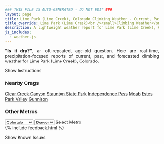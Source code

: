 ```yaml
---
### THIS FILE IS AUTO-GENERATED - DO NOT EDIT ###
layout: page
title: Lime Park (Lime Creek), Colorado Climbing Weather - Current, Past, and Forecasted Report
title_override: Lime Park (Lime Creek)<br /><small>Climbing Weather</small>
description: A lightweight weather report for Lime Park (Lime Creek), Colorado. Optimized for slow internet connections.
js_includes:
  - weather.js
---
```


<section class="measure center lh-copy f5-ns f6 ph2 mv4" style="text-align: justify;">
<strong>"Is it dry?"</strong>, an oft-repeated, age-old question. Here are real-time,
precipitation-focused reports of current, past, and forecasted climbing weather for Lime Park (Lime Creek), Colorado.
</section>

<p id="settings-toggle" class="mw5 b center tc hover-light-red black-70 pointer">Show Instructions</p>
<section id="settings" class="overflow-hidden" style="display:none;">
    <div class="mv2 ph2 center">
        <div class="fn f6 tc pv2">
            <p class="measure lh-copy center"><strong>Show/hide hourly forecasts</strong> by clicking the desired day.</p>
            <hr class="mw5 p0 mv2 o-60 b0 bt b--light-red light-red bg-light-red">
            <p class="measure lh-copy center"><strong>Current and Past conditions</strong> are measured by the nearest weather station. <strong>Forecast conditions</strong> are calculated and polled separately.</p>
            <hr class="mw5 p0 mv2 o-60 b0 bt b--light-red light-red bg-light-red">
            <p class="measure lh-copy center"><strong>Having issues?</strong> Try <a id="clear-cache" class="no-underline relative fancy-link light-red hover-light-red" href="#">clearing the local cache</a>.</p>
            <hr class="mw5 p0 mv2 o-60 b0 bt b--light-red light-red bg-light-red">
            <p class="measure lh-copy center">Weather data sourced from <a class="no-underline fancy-link relative light-red" target="_blank" href="https://www.weather.gov/documentation/services-web-api">weather.gov</a>.</p>
        </div>
    </div>
</section>
<section id="weather" data-crag="lime-park-lime-creek-colorado" class="mv4-ns mv3 ph2 center"></section>
<section id="nearby" class="tc lh-copy">
  <h3>Nearby Crags</h3>
<a class="nowrap no-underline fancy-link relative light-red mh3" href="/crags/clear-creek-canyon-colorado-weather.html">Clear Creek Canyon</a>
<a class="nowrap no-underline fancy-link relative light-red mh3" href="/crags/staunton-state-park-colorado-weather.html">Staunton State Park</a>
<a class="nowrap no-underline fancy-link relative light-red mh3" href="/crags/independence-pass-colorado-weather.html">Independence Pass</a>
<a class="nowrap no-underline fancy-link relative light-red mh3" href="/crags/moab-utah-weather.html">Moab</a>
<a class="nowrap no-underline fancy-link relative light-red mh3" href="/crags/estes-park-valley-colorado-weather.html">Estes Park Valley</a>
<a class="nowrap no-underline fancy-link relative light-red mh3" href="/crags/gunnison-colorado-weather.html">Gunnison</a>
</section>
<section id="nearby" class="tc lh-copy">
  <h3>Other Metros</h3>
  <select class="ma1 bg-near-white pa2" id="stateSel">
    <option value="Texas">Texas</option>
    <option value="Washington">Washington</option>
    <option value="Colorado" selected>Colorado</option>
    <option value="Tennessee">Tennessee</option>
    <option value="Utah">Utah</option>
    <option value="California">California</option>
  </select>
  <select class="ma1 bg-near-white pa2" id="citySel">
    <option value="Denver" selected>Denver</option>
  </select>
  <a id="selectMetro" class="f6 link dim ph3 pv2 ma1 dib white bg-light-red" href="/crags/denver-colorado-weather.html">Select Metro</a>
  <script>
    var states = [];
    states["Texas"] = "Austin"
    states["Washington"] = "Seattle"
    states["Colorado"] = "Denver"
    states["Tennessee"] = "Nashville"
    states["Utah"] = "Salt Lake City"
    states["California"] = "San Francisco|Los Angeles"
  </script>
</section>
{% include feedback.html %}
<p id="issues-toggle" class="mw5 b center tc hover-light-red black-70 pointer">Show Known Issues</p>
<section id="issues" class="overflow-hidden tc f6">
</section>

<script>
  var weekly_GJT_165_110 = {"updated":"2022-01-21T06:07:39+00:00","units":"us","forecastGenerator":"BaselineForecastGenerator","generatedAt":"2022-01-21T08:44:07+00:00","updateTime":"2022-01-21T06:07:39+00:00","validTimes":"2022-01-21T00:00:00+00:00/P7DT1H","elevation":{"unitCode":"wmoUnit:m","value":3485.9976},"periods":[{"number":1,"name":"Overnight","startTime":"2022-01-21T01:00:00-07:00","endTime":"2022-01-21T06:00:00-07:00","isDaytime":false,"temperature":8,"temperatureUnit":"F","temperatureTrend":null,"windSpeed":"5 to 15 mph","windDirection":"W","icon":"https://api.weather.gov/icons/land/night/snow,60?size=medium","shortForecast":"Snow Showers Likely","detailedForecast":"Snow showers likely. Cloudy, with a low around 8. West wind 5 to 15 mph. Chance of precipitation is 60%. New snow accumulation of 1 to 2 inches possible."},{"number":2,"name":"Friday","startTime":"2022-01-21T06:00:00-07:00","endTime":"2022-01-21T18:00:00-07:00","isDaytime":true,"temperature":22,"temperatureUnit":"F","temperatureTrend":null,"windSpeed":"10 to 15 mph","windDirection":"NW","icon":"https://api.weather.gov/icons/land/day/snow,100/snow,90?size=medium","shortForecast":"Snow Showers","detailedForecast":"Snow showers. Cloudy, with a high near 22. Northwest wind 10 to 15 mph, with gusts as high as 25 mph. Chance of precipitation is 100%. New snow accumulation of 2 to 4 inches possible."},{"number":3,"name":"Friday Night","startTime":"2022-01-21T18:00:00-07:00","endTime":"2022-01-22T06:00:00-07:00","isDaytime":false,"temperature":4,"temperatureUnit":"F","temperatureTrend":null,"windSpeed":"5 to 20 mph","windDirection":"ESE","icon":"https://api.weather.gov/icons/land/night/snow,60/cold?size=medium","shortForecast":"Snow Showers Likely then Mostly Cloudy","detailedForecast":"Snow showers likely before 11pm. Mostly cloudy, with a low around 4. Wind chill values as low as -12. East southeast wind 5 to 20 mph. Chance of precipitation is 60%. New snow accumulation of less than one inch possible."},{"number":4,"name":"Saturday","startTime":"2022-01-22T06:00:00-07:00","endTime":"2022-01-22T18:00:00-07:00","isDaytime":true,"temperature":25,"temperatureUnit":"F","temperatureTrend":null,"windSpeed":"5 to 10 mph","windDirection":"SW","icon":"https://api.weather.gov/icons/land/day/few?size=medium","shortForecast":"Sunny","detailedForecast":"Sunny, with a high near 25. Southwest wind 5 to 10 mph."},{"number":5,"name":"Saturday Night","startTime":"2022-01-22T18:00:00-07:00","endTime":"2022-01-23T06:00:00-07:00","isDaytime":false,"temperature":6,"temperatureUnit":"F","temperatureTrend":null,"windSpeed":"5 to 10 mph","windDirection":"SW","icon":"https://api.weather.gov/icons/land/night/cold?size=medium","shortForecast":"Mostly Clear","detailedForecast":"Mostly clear, with a low around 6. Southwest wind 5 to 10 mph."},{"number":6,"name":"Sunday","startTime":"2022-01-23T06:00:00-07:00","endTime":"2022-01-23T18:00:00-07:00","isDaytime":true,"temperature":29,"temperatureUnit":"F","temperatureTrend":null,"windSpeed":"5 to 10 mph","windDirection":"WSW","icon":"https://api.weather.gov/icons/land/day/few?size=medium","shortForecast":"Sunny","detailedForecast":"Sunny, with a high near 29."},{"number":7,"name":"Sunday Night","startTime":"2022-01-23T18:00:00-07:00","endTime":"2022-01-24T06:00:00-07:00","isDaytime":false,"temperature":8,"temperatureUnit":"F","temperatureTrend":null,"windSpeed":"5 to 10 mph","windDirection":"W","icon":"https://api.weather.gov/icons/land/night/cold?size=medium","shortForecast":"Mostly Clear","detailedForecast":"Mostly clear, with a low around 8."},{"number":8,"name":"Monday","startTime":"2022-01-24T06:00:00-07:00","endTime":"2022-01-24T18:00:00-07:00","isDaytime":true,"temperature":24,"temperatureUnit":"F","temperatureTrend":null,"windSpeed":"10 mph","windDirection":"W","icon":"https://api.weather.gov/icons/land/day/snow?size=medium","shortForecast":"Slight Chance Snow Showers","detailedForecast":"A slight chance of snow showers after 11am. Mostly sunny, with a high near 24."},{"number":9,"name":"Monday Night","startTime":"2022-01-24T18:00:00-07:00","endTime":"2022-01-25T06:00:00-07:00","isDaytime":false,"temperature":7,"temperatureUnit":"F","temperatureTrend":null,"windSpeed":"10 mph","windDirection":"WSW","icon":"https://api.weather.gov/icons/land/night/snow?size=medium","shortForecast":"Chance Snow Showers","detailedForecast":"A chance of snow showers. Mostly cloudy, with a low around 7. New snow accumulation of less than one inch possible."},{"number":10,"name":"Tuesday","startTime":"2022-01-25T06:00:00-07:00","endTime":"2022-01-25T18:00:00-07:00","isDaytime":true,"temperature":19,"temperatureUnit":"F","temperatureTrend":null,"windSpeed":"10 to 15 mph","windDirection":"W","icon":"https://api.weather.gov/icons/land/day/snow?size=medium","shortForecast":"Chance Snow Showers","detailedForecast":"A chance of snow showers. Partly sunny, with a high near 19. New snow accumulation of less than one inch possible."},{"number":11,"name":"Tuesday Night","startTime":"2022-01-25T18:00:00-07:00","endTime":"2022-01-26T06:00:00-07:00","isDaytime":false,"temperature":4,"temperatureUnit":"F","temperatureTrend":null,"windSpeed":"10 mph","windDirection":"W","icon":"https://api.weather.gov/icons/land/night/snow/cold?size=medium","shortForecast":"Slight Chance Snow Showers then Mostly Cloudy","detailedForecast":"A slight chance of snow showers before 11pm. Mostly cloudy, with a low around 4."},{"number":12,"name":"Wednesday","startTime":"2022-01-26T06:00:00-07:00","endTime":"2022-01-26T18:00:00-07:00","isDaytime":true,"temperature":23,"temperatureUnit":"F","temperatureTrend":null,"windSpeed":"10 to 15 mph","windDirection":"W","icon":"https://api.weather.gov/icons/land/day/sct?size=medium","shortForecast":"Mostly Sunny","detailedForecast":"Mostly sunny, with a high near 23."},{"number":13,"name":"Wednesday Night","startTime":"2022-01-26T18:00:00-07:00","endTime":"2022-01-27T06:00:00-07:00","isDaytime":false,"temperature":6,"temperatureUnit":"F","temperatureTrend":null,"windSpeed":"10 mph","windDirection":"WSW","icon":"https://api.weather.gov/icons/land/night/cold?size=medium","shortForecast":"Mostly Clear","detailedForecast":"Mostly clear, with a low around 6."},{"number":14,"name":"Thursday","startTime":"2022-01-27T06:00:00-07:00","endTime":"2022-01-27T18:00:00-07:00","isDaytime":true,"temperature":28,"temperatureUnit":"F","temperatureTrend":null,"windSpeed":"5 to 10 mph","windDirection":"W","icon":"https://api.weather.gov/icons/land/day/few?size=medium","shortForecast":"Sunny","detailedForecast":"Sunny, with a high near 28."}]}
  var hourly_GJT_165_110 = {"@context":["https://geojson.org/geojson-ld/geojson-context.jsonld",{"@version":"1.1","wx":"https://api.weather.gov/ontology#","geo":"http://www.opengis.net/ont/geosparql#","unit":"http://codes.wmo.int/common/unit/","@vocab":"https://api.weather.gov/ontology#"}],"type":"Feature","geometry":{"type":"Polygon","coordinates":[[[-106.5803441,39.4200131],[-106.5779038,39.397991499999996],[-106.5494672,39.399870299999996],[-106.5519015,39.421892199999995],[-106.5803441,39.4200131]]]},"properties":{"updated":"2022-01-21T06:07:39+00:00","units":"us","forecastGenerator":"HourlyForecastGenerator","generatedAt":"2022-01-21T08:44:08+00:00","updateTime":"2022-01-21T06:07:39+00:00","validTimes":"2022-01-21T00:00:00+00:00/P7DT1H","elevation":{"unitCode":"wmoUnit:m","value":3485.9976},"periods":[{"number":1,"name":"","startTime":"2022-01-21T01:00:00-07:00","endTime":"2022-01-21T02:00:00-07:00","isDaytime":false,"temperature":13,"temperatureUnit":"F","temperatureTrend":null,"windSpeed":"5 mph","windDirection":"W","icon":"https://api.weather.gov/icons/land/night/snow,20?size=small","shortForecast":"Chance Snow Showers","detailedForecast":""},{"number":2,"name":"","startTime":"2022-01-21T02:00:00-07:00","endTime":"2022-01-21T03:00:00-07:00","isDaytime":false,"temperature":14,"temperatureUnit":"F","temperatureTrend":null,"windSpeed":"10 mph","windDirection":"W","icon":"https://api.weather.gov/icons/land/night/snow,30?size=small","shortForecast":"Chance Snow Showers","detailedForecast":""},{"number":3,"name":"","startTime":"2022-01-21T03:00:00-07:00","endTime":"2022-01-21T04:00:00-07:00","isDaytime":false,"temperature":15,"temperatureUnit":"F","temperatureTrend":null,"windSpeed":"10 mph","windDirection":"W","icon":"https://api.weather.gov/icons/land/night/snow,50?size=small","shortForecast":"Snow Showers Likely","detailedForecast":""},{"number":4,"name":"","startTime":"2022-01-21T04:00:00-07:00","endTime":"2022-01-21T05:00:00-07:00","isDaytime":false,"temperature":16,"temperatureUnit":"F","temperatureTrend":null,"windSpeed":"10 mph","windDirection":"W","icon":"https://api.weather.gov/icons/land/night/snow,50?size=small","shortForecast":"Snow Showers Likely","detailedForecast":""},{"number":5,"name":"","startTime":"2022-01-21T05:00:00-07:00","endTime":"2022-01-21T06:00:00-07:00","isDaytime":false,"temperature":16,"temperatureUnit":"F","temperatureTrend":null,"windSpeed":"15 mph","windDirection":"W","icon":"https://api.weather.gov/icons/land/night/snow,60?size=small","shortForecast":"Snow Showers Likely","detailedForecast":""},{"number":6,"name":"","startTime":"2022-01-21T06:00:00-07:00","endTime":"2022-01-21T07:00:00-07:00","isDaytime":true,"temperature":15,"temperatureUnit":"F","temperatureTrend":null,"windSpeed":"15 mph","windDirection":"WNW","icon":"https://api.weather.gov/icons/land/day/snow,70?size=small","shortForecast":"Snow Showers Likely","detailedForecast":""},{"number":7,"name":"","startTime":"2022-01-21T07:00:00-07:00","endTime":"2022-01-21T08:00:00-07:00","isDaytime":true,"temperature":14,"temperatureUnit":"F","temperatureTrend":null,"windSpeed":"15 mph","windDirection":"WNW","icon":"https://api.weather.gov/icons/land/day/snow,70?size=small","shortForecast":"Snow Showers Likely","detailedForecast":""},{"number":8,"name":"","startTime":"2022-01-21T08:00:00-07:00","endTime":"2022-01-21T09:00:00-07:00","isDaytime":true,"temperature":14,"temperatureUnit":"F","temperatureTrend":null,"windSpeed":"15 mph","windDirection":"WNW","icon":"https://api.weather.gov/icons/land/day/snow?size=small","shortForecast":"Snow Showers","detailedForecast":""},{"number":9,"name":"","startTime":"2022-01-21T09:00:00-07:00","endTime":"2022-01-21T10:00:00-07:00","isDaytime":true,"temperature":15,"temperatureUnit":"F","temperatureTrend":null,"windSpeed":"15 mph","windDirection":"WNW","icon":"https://api.weather.gov/icons/land/day/snow?size=small","shortForecast":"Snow Showers","detailedForecast":""},{"number":10,"name":"","startTime":"2022-01-21T10:00:00-07:00","endTime":"2022-01-21T11:00:00-07:00","isDaytime":true,"temperature":17,"temperatureUnit":"F","temperatureTrend":null,"windSpeed":"10 mph","windDirection":"NW","icon":"https://api.weather.gov/icons/land/day/snow?size=small","shortForecast":"Snow Showers","detailedForecast":""},{"number":11,"name":"","startTime":"2022-01-21T11:00:00-07:00","endTime":"2022-01-21T12:00:00-07:00","isDaytime":true,"temperature":20,"temperatureUnit":"F","temperatureTrend":null,"windSpeed":"10 mph","windDirection":"NW","icon":"https://api.weather.gov/icons/land/day/snow?size=small","shortForecast":"Snow Showers","detailedForecast":""},{"number":12,"name":"","startTime":"2022-01-21T12:00:00-07:00","endTime":"2022-01-21T13:00:00-07:00","isDaytime":true,"temperature":21,"temperatureUnit":"F","temperatureTrend":null,"windSpeed":"10 mph","windDirection":"NNW","icon":"https://api.weather.gov/icons/land/day/snow?size=small","shortForecast":"Snow Showers","detailedForecast":""},{"number":13,"name":"","startTime":"2022-01-21T13:00:00-07:00","endTime":"2022-01-21T14:00:00-07:00","isDaytime":true,"temperature":22,"temperatureUnit":"F","temperatureTrend":null,"windSpeed":"10 mph","windDirection":"N","icon":"https://api.weather.gov/icons/land/day/snow?size=small","shortForecast":"Snow Showers","detailedForecast":""},{"number":14,"name":"","startTime":"2022-01-21T14:00:00-07:00","endTime":"2022-01-21T15:00:00-07:00","isDaytime":true,"temperature":21,"temperatureUnit":"F","temperatureTrend":null,"windSpeed":"10 mph","windDirection":"N","icon":"https://api.weather.gov/icons/land/day/snow?size=small","shortForecast":"Snow Showers","detailedForecast":""},{"number":15,"name":"","startTime":"2022-01-21T15:00:00-07:00","endTime":"2022-01-21T16:00:00-07:00","isDaytime":true,"temperature":20,"temperatureUnit":"F","temperatureTrend":null,"windSpeed":"15 mph","windDirection":"N","icon":"https://api.weather.gov/icons/land/day/snow?size=small","shortForecast":"Snow Showers","detailedForecast":""},{"number":16,"name":"","startTime":"2022-01-21T16:00:00-07:00","endTime":"2022-01-21T17:00:00-07:00","isDaytime":true,"temperature":19,"temperatureUnit":"F","temperatureTrend":null,"windSpeed":"15 mph","windDirection":"N","icon":"https://api.weather.gov/icons/land/day/snow?size=small","shortForecast":"Snow Showers Likely","detailedForecast":""},{"number":17,"name":"","startTime":"2022-01-21T17:00:00-07:00","endTime":"2022-01-21T18:00:00-07:00","isDaytime":true,"temperature":18,"temperatureUnit":"F","temperatureTrend":null,"windSpeed":"15 mph","windDirection":"N","icon":"https://api.weather.gov/icons/land/day/snow?size=small","shortForecast":"Snow Showers Likely","detailedForecast":""},{"number":18,"name":"","startTime":"2022-01-21T18:00:00-07:00","endTime":"2022-01-21T19:00:00-07:00","isDaytime":false,"temperature":17,"temperatureUnit":"F","temperatureTrend":null,"windSpeed":"15 mph","windDirection":"NNE","icon":"https://api.weather.gov/icons/land/night/snow?size=small","shortForecast":"Snow Showers Likely","detailedForecast":""},{"number":19,"name":"","startTime":"2022-01-21T19:00:00-07:00","endTime":"2022-01-21T20:00:00-07:00","isDaytime":false,"temperature":16,"temperatureUnit":"F","temperatureTrend":null,"windSpeed":"15 mph","windDirection":"ENE","icon":"https://api.weather.gov/icons/land/night/snow?size=small","shortForecast":"Snow Showers Likely","detailedForecast":""},{"number":20,"name":"","startTime":"2022-01-21T20:00:00-07:00","endTime":"2022-01-21T21:00:00-07:00","isDaytime":false,"temperature":15,"temperatureUnit":"F","temperatureTrend":null,"windSpeed":"15 mph","windDirection":"E","icon":"https://api.weather.gov/icons/land/night/snow?size=small","shortForecast":"Chance Snow Showers","detailedForecast":""},{"number":21,"name":"","startTime":"2022-01-21T21:00:00-07:00","endTime":"2022-01-21T22:00:00-07:00","isDaytime":false,"temperature":14,"temperatureUnit":"F","temperatureTrend":null,"windSpeed":"20 mph","windDirection":"E","icon":"https://api.weather.gov/icons/land/night/snow?size=small","shortForecast":"Chance Snow Showers","detailedForecast":""},{"number":22,"name":"","startTime":"2022-01-21T22:00:00-07:00","endTime":"2022-01-21T23:00:00-07:00","isDaytime":false,"temperature":12,"temperatureUnit":"F","temperatureTrend":null,"windSpeed":"20 mph","windDirection":"E","icon":"https://api.weather.gov/icons/land/night/snow?size=small","shortForecast":"Chance Snow Showers","detailedForecast":""},{"number":23,"name":"","startTime":"2022-01-21T23:00:00-07:00","endTime":"2022-01-22T00:00:00-07:00","isDaytime":false,"temperature":10,"temperatureUnit":"F","temperatureTrend":null,"windSpeed":"20 mph","windDirection":"ESE","icon":"https://api.weather.gov/icons/land/night/cold?size=small","shortForecast":"Partly Cloudy","detailedForecast":""},{"number":24,"name":"","startTime":"2022-01-22T00:00:00-07:00","endTime":"2022-01-22T01:00:00-07:00","isDaytime":false,"temperature":9,"temperatureUnit":"F","temperatureTrend":null,"windSpeed":"20 mph","windDirection":"ESE","icon":"https://api.weather.gov/icons/land/night/cold?size=small","shortForecast":"Partly Cloudy","detailedForecast":""},{"number":25,"name":"","startTime":"2022-01-22T01:00:00-07:00","endTime":"2022-01-22T02:00:00-07:00","isDaytime":false,"temperature":8,"temperatureUnit":"F","temperatureTrend":null,"windSpeed":"20 mph","windDirection":"SE","icon":"https://api.weather.gov/icons/land/night/cold?size=small","shortForecast":"Partly Cloudy","detailedForecast":""},{"number":26,"name":"","startTime":"2022-01-22T02:00:00-07:00","endTime":"2022-01-22T03:00:00-07:00","isDaytime":false,"temperature":6,"temperatureUnit":"F","temperatureTrend":null,"windSpeed":"15 mph","windDirection":"SE","icon":"https://api.weather.gov/icons/land/night/cold?size=small","shortForecast":"Partly Cloudy","detailedForecast":""},{"number":27,"name":"","startTime":"2022-01-22T03:00:00-07:00","endTime":"2022-01-22T04:00:00-07:00","isDaytime":false,"temperature":6,"temperatureUnit":"F","temperatureTrend":null,"windSpeed":"15 mph","windDirection":"SE","icon":"https://api.weather.gov/icons/land/night/cold?size=small","shortForecast":"Partly Cloudy","detailedForecast":""},{"number":28,"name":"","startTime":"2022-01-22T04:00:00-07:00","endTime":"2022-01-22T05:00:00-07:00","isDaytime":false,"temperature":5,"temperatureUnit":"F","temperatureTrend":null,"windSpeed":"10 mph","windDirection":"SSE","icon":"https://api.weather.gov/icons/land/night/cold?size=small","shortForecast":"Partly Cloudy","detailedForecast":""},{"number":29,"name":"","startTime":"2022-01-22T05:00:00-07:00","endTime":"2022-01-22T06:00:00-07:00","isDaytime":false,"temperature":4,"temperatureUnit":"F","temperatureTrend":null,"windSpeed":"5 mph","windDirection":"SSE","icon":"https://api.weather.gov/icons/land/night/cold?size=small","shortForecast":"Partly Cloudy","detailedForecast":""},{"number":30,"name":"","startTime":"2022-01-22T06:00:00-07:00","endTime":"2022-01-22T07:00:00-07:00","isDaytime":true,"temperature":4,"temperatureUnit":"F","temperatureTrend":null,"windSpeed":"5 mph","windDirection":"SSW","icon":"https://api.weather.gov/icons/land/day/cold?size=small","shortForecast":"Mostly Sunny","detailedForecast":""},{"number":31,"name":"","startTime":"2022-01-22T07:00:00-07:00","endTime":"2022-01-22T08:00:00-07:00","isDaytime":true,"temperature":5,"temperatureUnit":"F","temperatureTrend":null,"windSpeed":"5 mph","windDirection":"S","icon":"https://api.weather.gov/icons/land/day/cold?size=small","shortForecast":"Mostly Sunny","detailedForecast":""},{"number":32,"name":"","startTime":"2022-01-22T08:00:00-07:00","endTime":"2022-01-22T09:00:00-07:00","isDaytime":true,"temperature":7,"temperatureUnit":"F","temperatureTrend":null,"windSpeed":"5 mph","windDirection":"S","icon":"https://api.weather.gov/icons/land/day/cold?size=small","shortForecast":"Mostly Sunny","detailedForecast":""},{"number":33,"name":"","startTime":"2022-01-22T09:00:00-07:00","endTime":"2022-01-22T10:00:00-07:00","isDaytime":true,"temperature":11,"temperatureUnit":"F","temperatureTrend":null,"windSpeed":"5 mph","windDirection":"SSW","icon":"https://api.weather.gov/icons/land/day/sct?size=small","shortForecast":"Mostly Sunny","detailedForecast":""},{"number":34,"name":"","startTime":"2022-01-22T10:00:00-07:00","endTime":"2022-01-22T11:00:00-07:00","isDaytime":true,"temperature":15,"temperatureUnit":"F","temperatureTrend":null,"windSpeed":"10 mph","windDirection":"W","icon":"https://api.weather.gov/icons/land/day/few?size=small","shortForecast":"Sunny","detailedForecast":""},{"number":35,"name":"","startTime":"2022-01-22T11:00:00-07:00","endTime":"2022-01-22T12:00:00-07:00","isDaytime":true,"temperature":19,"temperatureUnit":"F","temperatureTrend":null,"windSpeed":"10 mph","windDirection":"WNW","icon":"https://api.weather.gov/icons/land/day/few?size=small","shortForecast":"Sunny","detailedForecast":""},{"number":36,"name":"","startTime":"2022-01-22T12:00:00-07:00","endTime":"2022-01-22T13:00:00-07:00","isDaytime":true,"temperature":23,"temperatureUnit":"F","temperatureTrend":null,"windSpeed":"10 mph","windDirection":"WNW","icon":"https://api.weather.gov/icons/land/day/few?size=small","shortForecast":"Sunny","detailedForecast":""},{"number":37,"name":"","startTime":"2022-01-22T13:00:00-07:00","endTime":"2022-01-22T14:00:00-07:00","isDaytime":true,"temperature":25,"temperatureUnit":"F","temperatureTrend":null,"windSpeed":"10 mph","windDirection":"WNW","icon":"https://api.weather.gov/icons/land/day/few?size=small","shortForecast":"Sunny","detailedForecast":""},{"number":38,"name":"","startTime":"2022-01-22T14:00:00-07:00","endTime":"2022-01-22T15:00:00-07:00","isDaytime":true,"temperature":25,"temperatureUnit":"F","temperatureTrend":null,"windSpeed":"10 mph","windDirection":"WNW","icon":"https://api.weather.gov/icons/land/day/few?size=small","shortForecast":"Sunny","detailedForecast":""},{"number":39,"name":"","startTime":"2022-01-22T15:00:00-07:00","endTime":"2022-01-22T16:00:00-07:00","isDaytime":true,"temperature":24,"temperatureUnit":"F","temperatureTrend":null,"windSpeed":"10 mph","windDirection":"WNW","icon":"https://api.weather.gov/icons/land/day/few?size=small","shortForecast":"Sunny","detailedForecast":""},{"number":40,"name":"","startTime":"2022-01-22T16:00:00-07:00","endTime":"2022-01-22T17:00:00-07:00","isDaytime":true,"temperature":21,"temperatureUnit":"F","temperatureTrend":null,"windSpeed":"10 mph","windDirection":"WNW","icon":"https://api.weather.gov/icons/land/day/few?size=small","shortForecast":"Sunny","detailedForecast":""},{"number":41,"name":"","startTime":"2022-01-22T17:00:00-07:00","endTime":"2022-01-22T18:00:00-07:00","isDaytime":true,"temperature":18,"temperatureUnit":"F","temperatureTrend":null,"windSpeed":"10 mph","windDirection":"WNW","icon":"https://api.weather.gov/icons/land/day/few?size=small","shortForecast":"Sunny","detailedForecast":""},{"number":42,"name":"","startTime":"2022-01-22T18:00:00-07:00","endTime":"2022-01-22T19:00:00-07:00","isDaytime":false,"temperature":14,"temperatureUnit":"F","temperatureTrend":null,"windSpeed":"5 mph","windDirection":"WNW","icon":"https://api.weather.gov/icons/land/night/few?size=small","shortForecast":"Mostly Clear","detailedForecast":""},{"number":43,"name":"","startTime":"2022-01-22T19:00:00-07:00","endTime":"2022-01-22T20:00:00-07:00","isDaytime":false,"temperature":11,"temperatureUnit":"F","temperatureTrend":null,"windSpeed":"5 mph","windDirection":"W","icon":"https://api.weather.gov/icons/land/night/few?size=small","shortForecast":"Mostly Clear","detailedForecast":""},{"number":44,"name":"","startTime":"2022-01-22T20:00:00-07:00","endTime":"2022-01-22T21:00:00-07:00","isDaytime":false,"temperature":9,"temperatureUnit":"F","temperatureTrend":null,"windSpeed":"5 mph","windDirection":"W","icon":"https://api.weather.gov/icons/land/night/cold?size=small","shortForecast":"Mostly Clear","detailedForecast":""},{"number":45,"name":"","startTime":"2022-01-22T21:00:00-07:00","endTime":"2022-01-22T22:00:00-07:00","isDaytime":false,"temperature":10,"temperatureUnit":"F","temperatureTrend":null,"windSpeed":"5 mph","windDirection":"WSW","icon":"https://api.weather.gov/icons/land/night/cold?size=small","shortForecast":"Mostly Clear","detailedForecast":""},{"number":46,"name":"","startTime":"2022-01-22T22:00:00-07:00","endTime":"2022-01-22T23:00:00-07:00","isDaytime":false,"temperature":10,"temperatureUnit":"F","temperatureTrend":null,"windSpeed":"10 mph","windDirection":"SSW","icon":"https://api.weather.gov/icons/land/night/cold?size=small","shortForecast":"Mostly Clear","detailedForecast":""},{"number":47,"name":"","startTime":"2022-01-22T23:00:00-07:00","endTime":"2022-01-23T00:00:00-07:00","isDaytime":false,"temperature":10,"temperatureUnit":"F","temperatureTrend":null,"windSpeed":"10 mph","windDirection":"S","icon":"https://api.weather.gov/icons/land/night/cold?size=small","shortForecast":"Mostly Clear","detailedForecast":""},{"number":48,"name":"","startTime":"2022-01-23T00:00:00-07:00","endTime":"2022-01-23T01:00:00-07:00","isDaytime":false,"temperature":9,"temperatureUnit":"F","temperatureTrend":null,"windSpeed":"10 mph","windDirection":"S","icon":"https://api.weather.gov/icons/land/night/cold?size=small","shortForecast":"Mostly Clear","detailedForecast":""},{"number":49,"name":"","startTime":"2022-01-23T01:00:00-07:00","endTime":"2022-01-23T02:00:00-07:00","isDaytime":false,"temperature":7,"temperatureUnit":"F","temperatureTrend":null,"windSpeed":"5 mph","windDirection":"S","icon":"https://api.weather.gov/icons/land/night/cold?size=small","shortForecast":"Mostly Clear","detailedForecast":""},{"number":50,"name":"","startTime":"2022-01-23T02:00:00-07:00","endTime":"2022-01-23T03:00:00-07:00","isDaytime":false,"temperature":6,"temperatureUnit":"F","temperatureTrend":null,"windSpeed":"5 mph","windDirection":"S","icon":"https://api.weather.gov/icons/land/night/cold?size=small","shortForecast":"Mostly Clear","detailedForecast":""},{"number":51,"name":"","startTime":"2022-01-23T03:00:00-07:00","endTime":"2022-01-23T04:00:00-07:00","isDaytime":false,"temperature":6,"temperatureUnit":"F","temperatureTrend":null,"windSpeed":"5 mph","windDirection":"S","icon":"https://api.weather.gov/icons/land/night/cold?size=small","shortForecast":"Mostly Clear","detailedForecast":""},{"number":52,"name":"","startTime":"2022-01-23T04:00:00-07:00","endTime":"2022-01-23T05:00:00-07:00","isDaytime":false,"temperature":8,"temperatureUnit":"F","temperatureTrend":null,"windSpeed":"5 mph","windDirection":"S","icon":"https://api.weather.gov/icons/land/night/cold?size=small","shortForecast":"Mostly Clear","detailedForecast":""},{"number":53,"name":"","startTime":"2022-01-23T05:00:00-07:00","endTime":"2022-01-23T06:00:00-07:00","isDaytime":false,"temperature":9,"temperatureUnit":"F","temperatureTrend":null,"windSpeed":"5 mph","windDirection":"S","icon":"https://api.weather.gov/icons/land/night/cold?size=small","shortForecast":"Mostly Clear","detailedForecast":""},{"number":54,"name":"","startTime":"2022-01-23T06:00:00-07:00","endTime":"2022-01-23T07:00:00-07:00","isDaytime":true,"temperature":8,"temperatureUnit":"F","temperatureTrend":null,"windSpeed":"5 mph","windDirection":"S","icon":"https://api.weather.gov/icons/land/day/cold?size=small","shortForecast":"Sunny","detailedForecast":""},{"number":55,"name":"","startTime":"2022-01-23T07:00:00-07:00","endTime":"2022-01-23T08:00:00-07:00","isDaytime":true,"temperature":8,"temperatureUnit":"F","temperatureTrend":null,"windSpeed":"5 mph","windDirection":"SSW","icon":"https://api.weather.gov/icons/land/day/cold?size=small","shortForecast":"Sunny","detailedForecast":""},{"number":56,"name":"","startTime":"2022-01-23T08:00:00-07:00","endTime":"2022-01-23T09:00:00-07:00","isDaytime":true,"temperature":8,"temperatureUnit":"F","temperatureTrend":null,"windSpeed":"5 mph","windDirection":"SSW","icon":"https://api.weather.gov/icons/land/day/cold?size=small","shortForecast":"Sunny","detailedForecast":""},{"number":57,"name":"","startTime":"2022-01-23T09:00:00-07:00","endTime":"2022-01-23T10:00:00-07:00","isDaytime":true,"temperature":12,"temperatureUnit":"F","temperatureTrend":null,"windSpeed":"5 mph","windDirection":"SW","icon":"https://api.weather.gov/icons/land/day/few?size=small","shortForecast":"Sunny","detailedForecast":""},{"number":58,"name":"","startTime":"2022-01-23T10:00:00-07:00","endTime":"2022-01-23T11:00:00-07:00","isDaytime":true,"temperature":18,"temperatureUnit":"F","temperatureTrend":null,"windSpeed":"10 mph","windDirection":"W","icon":"https://api.weather.gov/icons/land/day/few?size=small","shortForecast":"Sunny","detailedForecast":""},{"number":59,"name":"","startTime":"2022-01-23T11:00:00-07:00","endTime":"2022-01-23T12:00:00-07:00","isDaytime":true,"temperature":23,"temperatureUnit":"F","temperatureTrend":null,"windSpeed":"10 mph","windDirection":"WNW","icon":"https://api.weather.gov/icons/land/day/few?size=small","shortForecast":"Sunny","detailedForecast":""},{"number":60,"name":"","startTime":"2022-01-23T12:00:00-07:00","endTime":"2022-01-23T13:00:00-07:00","isDaytime":true,"temperature":27,"temperatureUnit":"F","temperatureTrend":null,"windSpeed":"10 mph","windDirection":"WNW","icon":"https://api.weather.gov/icons/land/day/few?size=small","shortForecast":"Sunny","detailedForecast":""},{"number":61,"name":"","startTime":"2022-01-23T13:00:00-07:00","endTime":"2022-01-23T14:00:00-07:00","isDaytime":true,"temperature":29,"temperatureUnit":"F","temperatureTrend":null,"windSpeed":"10 mph","windDirection":"WNW","icon":"https://api.weather.gov/icons/land/day/few?size=small","shortForecast":"Sunny","detailedForecast":""},{"number":62,"name":"","startTime":"2022-01-23T14:00:00-07:00","endTime":"2022-01-23T15:00:00-07:00","isDaytime":true,"temperature":29,"temperatureUnit":"F","temperatureTrend":null,"windSpeed":"10 mph","windDirection":"WNW","icon":"https://api.weather.gov/icons/land/day/few?size=small","shortForecast":"Sunny","detailedForecast":""},{"number":63,"name":"","startTime":"2022-01-23T15:00:00-07:00","endTime":"2022-01-23T16:00:00-07:00","isDaytime":true,"temperature":27,"temperatureUnit":"F","temperatureTrend":null,"windSpeed":"10 mph","windDirection":"WNW","icon":"https://api.weather.gov/icons/land/day/few?size=small","shortForecast":"Sunny","detailedForecast":""},{"number":64,"name":"","startTime":"2022-01-23T16:00:00-07:00","endTime":"2022-01-23T17:00:00-07:00","isDaytime":true,"temperature":24,"temperatureUnit":"F","temperatureTrend":null,"windSpeed":"10 mph","windDirection":"WNW","icon":"https://api.weather.gov/icons/land/day/few?size=small","shortForecast":"Sunny","detailedForecast":""},{"number":65,"name":"","startTime":"2022-01-23T17:00:00-07:00","endTime":"2022-01-23T18:00:00-07:00","isDaytime":true,"temperature":21,"temperatureUnit":"F","temperatureTrend":null,"windSpeed":"5 mph","windDirection":"WNW","icon":"https://api.weather.gov/icons/land/day/few?size=small","shortForecast":"Sunny","detailedForecast":""},{"number":66,"name":"","startTime":"2022-01-23T18:00:00-07:00","endTime":"2022-01-23T19:00:00-07:00","isDaytime":false,"temperature":18,"temperatureUnit":"F","temperatureTrend":null,"windSpeed":"5 mph","windDirection":"W","icon":"https://api.weather.gov/icons/land/night/few?size=small","shortForecast":"Mostly Clear","detailedForecast":""},{"number":67,"name":"","startTime":"2022-01-23T19:00:00-07:00","endTime":"2022-01-23T20:00:00-07:00","isDaytime":false,"temperature":16,"temperatureUnit":"F","temperatureTrend":null,"windSpeed":"5 mph","windDirection":"W","icon":"https://api.weather.gov/icons/land/night/few?size=small","shortForecast":"Mostly Clear","detailedForecast":""},{"number":68,"name":"","startTime":"2022-01-23T20:00:00-07:00","endTime":"2022-01-23T21:00:00-07:00","isDaytime":false,"temperature":14,"temperatureUnit":"F","temperatureTrend":null,"windSpeed":"5 mph","windDirection":"W","icon":"https://api.weather.gov/icons/land/night/few?size=small","shortForecast":"Mostly Clear","detailedForecast":""},{"number":69,"name":"","startTime":"2022-01-23T21:00:00-07:00","endTime":"2022-01-23T22:00:00-07:00","isDaytime":false,"temperature":12,"temperatureUnit":"F","temperatureTrend":null,"windSpeed":"5 mph","windDirection":"W","icon":"https://api.weather.gov/icons/land/night/few?size=small","shortForecast":"Mostly Clear","detailedForecast":""},{"number":70,"name":"","startTime":"2022-01-23T22:00:00-07:00","endTime":"2022-01-23T23:00:00-07:00","isDaytime":false,"temperature":11,"temperatureUnit":"F","temperatureTrend":null,"windSpeed":"10 mph","windDirection":"WSW","icon":"https://api.weather.gov/icons/land/night/few?size=small","shortForecast":"Mostly Clear","detailedForecast":""},{"number":71,"name":"","startTime":"2022-01-23T23:00:00-07:00","endTime":"2022-01-24T00:00:00-07:00","isDaytime":false,"temperature":10,"temperatureUnit":"F","temperatureTrend":null,"windSpeed":"10 mph","windDirection":"WSW","icon":"https://api.weather.gov/icons/land/night/cold?size=small","shortForecast":"Mostly Clear","detailedForecast":""},{"number":72,"name":"","startTime":"2022-01-24T00:00:00-07:00","endTime":"2022-01-24T01:00:00-07:00","isDaytime":false,"temperature":9,"temperatureUnit":"F","temperatureTrend":null,"windSpeed":"10 mph","windDirection":"WSW","icon":"https://api.weather.gov/icons/land/night/cold?size=small","shortForecast":"Mostly Clear","detailedForecast":""},{"number":73,"name":"","startTime":"2022-01-24T01:00:00-07:00","endTime":"2022-01-24T02:00:00-07:00","isDaytime":false,"temperature":8,"temperatureUnit":"F","temperatureTrend":null,"windSpeed":"10 mph","windDirection":"WSW","icon":"https://api.weather.gov/icons/land/night/cold?size=small","shortForecast":"Mostly Clear","detailedForecast":""},{"number":74,"name":"","startTime":"2022-01-24T02:00:00-07:00","endTime":"2022-01-24T03:00:00-07:00","isDaytime":false,"temperature":8,"temperatureUnit":"F","temperatureTrend":null,"windSpeed":"10 mph","windDirection":"WSW","icon":"https://api.weather.gov/icons/land/night/cold?size=small","shortForecast":"Mostly Clear","detailedForecast":""},{"number":75,"name":"","startTime":"2022-01-24T03:00:00-07:00","endTime":"2022-01-24T04:00:00-07:00","isDaytime":false,"temperature":8,"temperatureUnit":"F","temperatureTrend":null,"windSpeed":"10 mph","windDirection":"WSW","icon":"https://api.weather.gov/icons/land/night/cold?size=small","shortForecast":"Mostly Clear","detailedForecast":""},{"number":76,"name":"","startTime":"2022-01-24T04:00:00-07:00","endTime":"2022-01-24T05:00:00-07:00","isDaytime":false,"temperature":9,"temperatureUnit":"F","temperatureTrend":null,"windSpeed":"10 mph","windDirection":"WSW","icon":"https://api.weather.gov/icons/land/night/cold?size=small","shortForecast":"Mostly Clear","detailedForecast":""},{"number":77,"name":"","startTime":"2022-01-24T05:00:00-07:00","endTime":"2022-01-24T06:00:00-07:00","isDaytime":false,"temperature":10,"temperatureUnit":"F","temperatureTrend":null,"windSpeed":"10 mph","windDirection":"WSW","icon":"https://api.weather.gov/icons/land/night/cold?size=small","shortForecast":"Partly Cloudy","detailedForecast":""},{"number":78,"name":"","startTime":"2022-01-24T06:00:00-07:00","endTime":"2022-01-24T07:00:00-07:00","isDaytime":true,"temperature":12,"temperatureUnit":"F","temperatureTrend":null,"windSpeed":"10 mph","windDirection":"WSW","icon":"https://api.weather.gov/icons/land/day/sct?size=small","shortForecast":"Mostly Sunny","detailedForecast":""},{"number":79,"name":"","startTime":"2022-01-24T07:00:00-07:00","endTime":"2022-01-24T08:00:00-07:00","isDaytime":true,"temperature":15,"temperatureUnit":"F","temperatureTrend":null,"windSpeed":"10 mph","windDirection":"WSW","icon":"https://api.weather.gov/icons/land/day/sct?size=small","shortForecast":"Mostly Sunny","detailedForecast":""},{"number":80,"name":"","startTime":"2022-01-24T08:00:00-07:00","endTime":"2022-01-24T09:00:00-07:00","isDaytime":true,"temperature":18,"temperatureUnit":"F","temperatureTrend":null,"windSpeed":"10 mph","windDirection":"WSW","icon":"https://api.weather.gov/icons/land/day/sct?size=small","shortForecast":"Mostly Sunny","detailedForecast":""},{"number":81,"name":"","startTime":"2022-01-24T09:00:00-07:00","endTime":"2022-01-24T10:00:00-07:00","isDaytime":true,"temperature":20,"temperatureUnit":"F","temperatureTrend":null,"windSpeed":"10 mph","windDirection":"W","icon":"https://api.weather.gov/icons/land/day/sct?size=small","shortForecast":"Mostly Sunny","detailedForecast":""},{"number":82,"name":"","startTime":"2022-01-24T10:00:00-07:00","endTime":"2022-01-24T11:00:00-07:00","isDaytime":true,"temperature":22,"temperatureUnit":"F","temperatureTrend":null,"windSpeed":"10 mph","windDirection":"W","icon":"https://api.weather.gov/icons/land/day/sct?size=small","shortForecast":"Mostly Sunny","detailedForecast":""},{"number":83,"name":"","startTime":"2022-01-24T11:00:00-07:00","endTime":"2022-01-24T12:00:00-07:00","isDaytime":true,"temperature":24,"temperatureUnit":"F","temperatureTrend":null,"windSpeed":"10 mph","windDirection":"W","icon":"https://api.weather.gov/icons/land/day/snow?size=small","shortForecast":"Slight Chance Snow Showers","detailedForecast":""},{"number":84,"name":"","startTime":"2022-01-24T12:00:00-07:00","endTime":"2022-01-24T13:00:00-07:00","isDaytime":true,"temperature":24,"temperatureUnit":"F","temperatureTrend":null,"windSpeed":"10 mph","windDirection":"W","icon":"https://api.weather.gov/icons/land/day/snow?size=small","shortForecast":"Slight Chance Snow Showers","detailedForecast":""},{"number":85,"name":"","startTime":"2022-01-24T13:00:00-07:00","endTime":"2022-01-24T14:00:00-07:00","isDaytime":true,"temperature":24,"temperatureUnit":"F","temperatureTrend":null,"windSpeed":"10 mph","windDirection":"WNW","icon":"https://api.weather.gov/icons/land/day/snow?size=small","shortForecast":"Slight Chance Snow Showers","detailedForecast":""},{"number":86,"name":"","startTime":"2022-01-24T14:00:00-07:00","endTime":"2022-01-24T15:00:00-07:00","isDaytime":true,"temperature":23,"temperatureUnit":"F","temperatureTrend":null,"windSpeed":"10 mph","windDirection":"WNW","icon":"https://api.weather.gov/icons/land/day/snow?size=small","shortForecast":"Slight Chance Snow Showers","detailedForecast":""},{"number":87,"name":"","startTime":"2022-01-24T15:00:00-07:00","endTime":"2022-01-24T16:00:00-07:00","isDaytime":true,"temperature":22,"temperatureUnit":"F","temperatureTrend":null,"windSpeed":"10 mph","windDirection":"WNW","icon":"https://api.weather.gov/icons/land/day/snow?size=small","shortForecast":"Slight Chance Snow Showers","detailedForecast":""},{"number":88,"name":"","startTime":"2022-01-24T16:00:00-07:00","endTime":"2022-01-24T17:00:00-07:00","isDaytime":true,"temperature":20,"temperatureUnit":"F","temperatureTrend":null,"windSpeed":"10 mph","windDirection":"W","icon":"https://api.weather.gov/icons/land/day/snow?size=small","shortForecast":"Slight Chance Snow Showers","detailedForecast":""},{"number":89,"name":"","startTime":"2022-01-24T17:00:00-07:00","endTime":"2022-01-24T18:00:00-07:00","isDaytime":true,"temperature":19,"temperatureUnit":"F","temperatureTrend":null,"windSpeed":"10 mph","windDirection":"W","icon":"https://api.weather.gov/icons/land/day/snow?size=small","shortForecast":"Slight Chance Snow Showers","detailedForecast":""},{"number":90,"name":"","startTime":"2022-01-24T18:00:00-07:00","endTime":"2022-01-24T19:00:00-07:00","isDaytime":false,"temperature":18,"temperatureUnit":"F","temperatureTrend":null,"windSpeed":"10 mph","windDirection":"W","icon":"https://api.weather.gov/icons/land/night/snow?size=small","shortForecast":"Slight Chance Snow Showers","detailedForecast":""},{"number":91,"name":"","startTime":"2022-01-24T19:00:00-07:00","endTime":"2022-01-24T20:00:00-07:00","isDaytime":false,"temperature":16,"temperatureUnit":"F","temperatureTrend":null,"windSpeed":"10 mph","windDirection":"W","icon":"https://api.weather.gov/icons/land/night/snow?size=small","shortForecast":"Slight Chance Snow Showers","detailedForecast":""},{"number":92,"name":"","startTime":"2022-01-24T20:00:00-07:00","endTime":"2022-01-24T21:00:00-07:00","isDaytime":false,"temperature":15,"temperatureUnit":"F","temperatureTrend":null,"windSpeed":"10 mph","windDirection":"WSW","icon":"https://api.weather.gov/icons/land/night/snow?size=small","shortForecast":"Slight Chance Snow Showers","detailedForecast":""},{"number":93,"name":"","startTime":"2022-01-24T21:00:00-07:00","endTime":"2022-01-24T22:00:00-07:00","isDaytime":false,"temperature":13,"temperatureUnit":"F","temperatureTrend":null,"windSpeed":"10 mph","windDirection":"WSW","icon":"https://api.weather.gov/icons/land/night/snow?size=small","shortForecast":"Slight Chance Snow Showers","detailedForecast":""},{"number":94,"name":"","startTime":"2022-01-24T22:00:00-07:00","endTime":"2022-01-24T23:00:00-07:00","isDaytime":false,"temperature":12,"temperatureUnit":"F","temperatureTrend":null,"windSpeed":"10 mph","windDirection":"WSW","icon":"https://api.weather.gov/icons/land/night/snow?size=small","shortForecast":"Slight Chance Snow Showers","detailedForecast":""},{"number":95,"name":"","startTime":"2022-01-24T23:00:00-07:00","endTime":"2022-01-25T00:00:00-07:00","isDaytime":false,"temperature":11,"temperatureUnit":"F","temperatureTrend":null,"windSpeed":"10 mph","windDirection":"WSW","icon":"https://api.weather.gov/icons/land/night/snow?size=small","shortForecast":"Chance Snow Showers","detailedForecast":""},{"number":96,"name":"","startTime":"2022-01-25T00:00:00-07:00","endTime":"2022-01-25T01:00:00-07:00","isDaytime":false,"temperature":10,"temperatureUnit":"F","temperatureTrend":null,"windSpeed":"10 mph","windDirection":"WSW","icon":"https://api.weather.gov/icons/land/night/snow?size=small","shortForecast":"Chance Snow Showers","detailedForecast":""},{"number":97,"name":"","startTime":"2022-01-25T01:00:00-07:00","endTime":"2022-01-25T02:00:00-07:00","isDaytime":false,"temperature":9,"temperatureUnit":"F","temperatureTrend":null,"windSpeed":"10 mph","windDirection":"W","icon":"https://api.weather.gov/icons/land/night/snow?size=small","shortForecast":"Chance Snow Showers","detailedForecast":""},{"number":98,"name":"","startTime":"2022-01-25T02:00:00-07:00","endTime":"2022-01-25T03:00:00-07:00","isDaytime":false,"temperature":8,"temperatureUnit":"F","temperatureTrend":null,"windSpeed":"10 mph","windDirection":"W","icon":"https://api.weather.gov/icons/land/night/snow?size=small","shortForecast":"Chance Snow Showers","detailedForecast":""},{"number":99,"name":"","startTime":"2022-01-25T03:00:00-07:00","endTime":"2022-01-25T04:00:00-07:00","isDaytime":false,"temperature":7,"temperatureUnit":"F","temperatureTrend":null,"windSpeed":"10 mph","windDirection":"W","icon":"https://api.weather.gov/icons/land/night/snow?size=small","shortForecast":"Chance Snow Showers","detailedForecast":""},{"number":100,"name":"","startTime":"2022-01-25T04:00:00-07:00","endTime":"2022-01-25T05:00:00-07:00","isDaytime":false,"temperature":7,"temperatureUnit":"F","temperatureTrend":null,"windSpeed":"10 mph","windDirection":"W","icon":"https://api.weather.gov/icons/land/night/snow?size=small","shortForecast":"Chance Snow Showers","detailedForecast":""},{"number":101,"name":"","startTime":"2022-01-25T05:00:00-07:00","endTime":"2022-01-25T06:00:00-07:00","isDaytime":false,"temperature":7,"temperatureUnit":"F","temperatureTrend":null,"windSpeed":"10 mph","windDirection":"W","icon":"https://api.weather.gov/icons/land/night/snow?size=small","shortForecast":"Chance Snow Showers","detailedForecast":""},{"number":102,"name":"","startTime":"2022-01-25T06:00:00-07:00","endTime":"2022-01-25T07:00:00-07:00","isDaytime":true,"temperature":8,"temperatureUnit":"F","temperatureTrend":null,"windSpeed":"10 mph","windDirection":"W","icon":"https://api.weather.gov/icons/land/day/snow?size=small","shortForecast":"Chance Snow Showers","detailedForecast":""},{"number":103,"name":"","startTime":"2022-01-25T07:00:00-07:00","endTime":"2022-01-25T08:00:00-07:00","isDaytime":true,"temperature":9,"temperatureUnit":"F","temperatureTrend":null,"windSpeed":"10 mph","windDirection":"WSW","icon":"https://api.weather.gov/icons/land/day/snow?size=small","shortForecast":"Chance Snow Showers","detailedForecast":""},{"number":104,"name":"","startTime":"2022-01-25T08:00:00-07:00","endTime":"2022-01-25T09:00:00-07:00","isDaytime":true,"temperature":11,"temperatureUnit":"F","temperatureTrend":null,"windSpeed":"10 mph","windDirection":"WSW","icon":"https://api.weather.gov/icons/land/day/snow?size=small","shortForecast":"Chance Snow Showers","detailedForecast":""},{"number":105,"name":"","startTime":"2022-01-25T09:00:00-07:00","endTime":"2022-01-25T10:00:00-07:00","isDaytime":true,"temperature":13,"temperatureUnit":"F","temperatureTrend":null,"windSpeed":"10 mph","windDirection":"W","icon":"https://api.weather.gov/icons/land/day/snow?size=small","shortForecast":"Chance Snow Showers","detailedForecast":""},{"number":106,"name":"","startTime":"2022-01-25T10:00:00-07:00","endTime":"2022-01-25T11:00:00-07:00","isDaytime":true,"temperature":15,"temperatureUnit":"F","temperatureTrend":null,"windSpeed":"10 mph","windDirection":"W","icon":"https://api.weather.gov/icons/land/day/snow?size=small","shortForecast":"Chance Snow Showers","detailedForecast":""},{"number":107,"name":"","startTime":"2022-01-25T11:00:00-07:00","endTime":"2022-01-25T12:00:00-07:00","isDaytime":true,"temperature":16,"temperatureUnit":"F","temperatureTrend":null,"windSpeed":"10 mph","windDirection":"W","icon":"https://api.weather.gov/icons/land/day/snow?size=small","shortForecast":"Chance Snow Showers","detailedForecast":""},{"number":108,"name":"","startTime":"2022-01-25T12:00:00-07:00","endTime":"2022-01-25T13:00:00-07:00","isDaytime":true,"temperature":18,"temperatureUnit":"F","temperatureTrend":null,"windSpeed":"10 mph","windDirection":"W","icon":"https://api.weather.gov/icons/land/day/snow?size=small","shortForecast":"Chance Snow Showers","detailedForecast":""},{"number":109,"name":"","startTime":"2022-01-25T13:00:00-07:00","endTime":"2022-01-25T14:00:00-07:00","isDaytime":true,"temperature":19,"temperatureUnit":"F","temperatureTrend":null,"windSpeed":"15 mph","windDirection":"WNW","icon":"https://api.weather.gov/icons/land/day/snow?size=small","shortForecast":"Chance Snow Showers","detailedForecast":""},{"number":110,"name":"","startTime":"2022-01-25T14:00:00-07:00","endTime":"2022-01-25T15:00:00-07:00","isDaytime":true,"temperature":19,"temperatureUnit":"F","temperatureTrend":null,"windSpeed":"15 mph","windDirection":"WNW","icon":"https://api.weather.gov/icons/land/day/snow?size=small","shortForecast":"Chance Snow Showers","detailedForecast":""},{"number":111,"name":"","startTime":"2022-01-25T15:00:00-07:00","endTime":"2022-01-25T16:00:00-07:00","isDaytime":true,"temperature":19,"temperatureUnit":"F","temperatureTrend":null,"windSpeed":"15 mph","windDirection":"WNW","icon":"https://api.weather.gov/icons/land/day/snow?size=small","shortForecast":"Chance Snow Showers","detailedForecast":""},{"number":112,"name":"","startTime":"2022-01-25T16:00:00-07:00","endTime":"2022-01-25T17:00:00-07:00","isDaytime":true,"temperature":19,"temperatureUnit":"F","temperatureTrend":null,"windSpeed":"10 mph","windDirection":"W","icon":"https://api.weather.gov/icons/land/day/snow?size=small","shortForecast":"Chance Snow Showers","detailedForecast":""},{"number":113,"name":"","startTime":"2022-01-25T17:00:00-07:00","endTime":"2022-01-25T18:00:00-07:00","isDaytime":true,"temperature":18,"temperatureUnit":"F","temperatureTrend":null,"windSpeed":"10 mph","windDirection":"W","icon":"https://api.weather.gov/icons/land/day/snow?size=small","shortForecast":"Slight Chance Snow Showers","detailedForecast":""},{"number":114,"name":"","startTime":"2022-01-25T18:00:00-07:00","endTime":"2022-01-25T19:00:00-07:00","isDaytime":false,"temperature":16,"temperatureUnit":"F","temperatureTrend":null,"windSpeed":"10 mph","windDirection":"W","icon":"https://api.weather.gov/icons/land/night/snow?size=small","shortForecast":"Slight Chance Snow Showers","detailedForecast":""},{"number":115,"name":"","startTime":"2022-01-25T19:00:00-07:00","endTime":"2022-01-25T20:00:00-07:00","isDaytime":false,"temperature":14,"temperatureUnit":"F","temperatureTrend":null,"windSpeed":"10 mph","windDirection":"W","icon":"https://api.weather.gov/icons/land/night/snow?size=small","shortForecast":"Slight Chance Snow Showers","detailedForecast":""},{"number":116,"name":"","startTime":"2022-01-25T20:00:00-07:00","endTime":"2022-01-25T21:00:00-07:00","isDaytime":false,"temperature":12,"temperatureUnit":"F","temperatureTrend":null,"windSpeed":"10 mph","windDirection":"W","icon":"https://api.weather.gov/icons/land/night/snow?size=small","shortForecast":"Slight Chance Snow Showers","detailedForecast":""},{"number":117,"name":"","startTime":"2022-01-25T21:00:00-07:00","endTime":"2022-01-25T22:00:00-07:00","isDaytime":false,"temperature":10,"temperatureUnit":"F","temperatureTrend":null,"windSpeed":"10 mph","windDirection":"W","icon":"https://api.weather.gov/icons/land/night/snow?size=small","shortForecast":"Slight Chance Snow Showers","detailedForecast":""},{"number":118,"name":"","startTime":"2022-01-25T22:00:00-07:00","endTime":"2022-01-25T23:00:00-07:00","isDaytime":false,"temperature":8,"temperatureUnit":"F","temperatureTrend":null,"windSpeed":"10 mph","windDirection":"WSW","icon":"https://api.weather.gov/icons/land/night/snow?size=small","shortForecast":"Slight Chance Snow Showers","detailedForecast":""},{"number":119,"name":"","startTime":"2022-01-25T23:00:00-07:00","endTime":"2022-01-26T00:00:00-07:00","isDaytime":false,"temperature":6,"temperatureUnit":"F","temperatureTrend":null,"windSpeed":"10 mph","windDirection":"WSW","icon":"https://api.weather.gov/icons/land/night/cold?size=small","shortForecast":"Mostly Cloudy","detailedForecast":""},{"number":120,"name":"","startTime":"2022-01-26T00:00:00-07:00","endTime":"2022-01-26T01:00:00-07:00","isDaytime":false,"temperature":5,"temperatureUnit":"F","temperatureTrend":null,"windSpeed":"10 mph","windDirection":"WSW","icon":"https://api.weather.gov/icons/land/night/cold?size=small","shortForecast":"Mostly Cloudy","detailedForecast":""},{"number":121,"name":"","startTime":"2022-01-26T01:00:00-07:00","endTime":"2022-01-26T02:00:00-07:00","isDaytime":false,"temperature":4,"temperatureUnit":"F","temperatureTrend":null,"windSpeed":"10 mph","windDirection":"WSW","icon":"https://api.weather.gov/icons/land/night/cold?size=small","shortForecast":"Mostly Cloudy","detailedForecast":""},{"number":122,"name":"","startTime":"2022-01-26T02:00:00-07:00","endTime":"2022-01-26T03:00:00-07:00","isDaytime":false,"temperature":4,"temperatureUnit":"F","temperatureTrend":null,"windSpeed":"10 mph","windDirection":"WSW","icon":"https://api.weather.gov/icons/land/night/cold?size=small","shortForecast":"Mostly Cloudy","detailedForecast":""},{"number":123,"name":"","startTime":"2022-01-26T03:00:00-07:00","endTime":"2022-01-26T04:00:00-07:00","isDaytime":false,"temperature":4,"temperatureUnit":"F","temperatureTrend":null,"windSpeed":"10 mph","windDirection":"WSW","icon":"https://api.weather.gov/icons/land/night/cold?size=small","shortForecast":"Mostly Cloudy","detailedForecast":""},{"number":124,"name":"","startTime":"2022-01-26T04:00:00-07:00","endTime":"2022-01-26T05:00:00-07:00","isDaytime":false,"temperature":5,"temperatureUnit":"F","temperatureTrend":null,"windSpeed":"10 mph","windDirection":"WSW","icon":"https://api.weather.gov/icons/land/night/cold?size=small","shortForecast":"Partly Cloudy","detailedForecast":""},{"number":125,"name":"","startTime":"2022-01-26T05:00:00-07:00","endTime":"2022-01-26T06:00:00-07:00","isDaytime":false,"temperature":6,"temperatureUnit":"F","temperatureTrend":null,"windSpeed":"10 mph","windDirection":"WSW","icon":"https://api.weather.gov/icons/land/night/cold?size=small","shortForecast":"Partly Cloudy","detailedForecast":""},{"number":126,"name":"","startTime":"2022-01-26T06:00:00-07:00","endTime":"2022-01-26T07:00:00-07:00","isDaytime":true,"temperature":8,"temperatureUnit":"F","temperatureTrend":null,"windSpeed":"10 mph","windDirection":"WSW","icon":"https://api.weather.gov/icons/land/day/cold?size=small","shortForecast":"Mostly Sunny","detailedForecast":""},{"number":127,"name":"","startTime":"2022-01-26T07:00:00-07:00","endTime":"2022-01-26T08:00:00-07:00","isDaytime":true,"temperature":10,"temperatureUnit":"F","temperatureTrend":null,"windSpeed":"10 mph","windDirection":"WSW","icon":"https://api.weather.gov/icons/land/day/cold?size=small","shortForecast":"Mostly Sunny","detailedForecast":""},{"number":128,"name":"","startTime":"2022-01-26T08:00:00-07:00","endTime":"2022-01-26T09:00:00-07:00","isDaytime":true,"temperature":13,"temperatureUnit":"F","temperatureTrend":null,"windSpeed":"10 mph","windDirection":"WSW","icon":"https://api.weather.gov/icons/land/day/sct?size=small","shortForecast":"Mostly Sunny","detailedForecast":""},{"number":129,"name":"","startTime":"2022-01-26T09:00:00-07:00","endTime":"2022-01-26T10:00:00-07:00","isDaytime":true,"temperature":16,"temperatureUnit":"F","temperatureTrend":null,"windSpeed":"10 mph","windDirection":"W","icon":"https://api.weather.gov/icons/land/day/sct?size=small","shortForecast":"Mostly Sunny","detailedForecast":""},{"number":130,"name":"","startTime":"2022-01-26T10:00:00-07:00","endTime":"2022-01-26T11:00:00-07:00","isDaytime":true,"temperature":18,"temperatureUnit":"F","temperatureTrend":null,"windSpeed":"10 mph","windDirection":"W","icon":"https://api.weather.gov/icons/land/day/sct?size=small","shortForecast":"Mostly Sunny","detailedForecast":""},{"number":131,"name":"","startTime":"2022-01-26T11:00:00-07:00","endTime":"2022-01-26T12:00:00-07:00","isDaytime":true,"temperature":20,"temperatureUnit":"F","temperatureTrend":null,"windSpeed":"15 mph","windDirection":"W","icon":"https://api.weather.gov/icons/land/day/sct?size=small","shortForecast":"Mostly Sunny","detailedForecast":""},{"number":132,"name":"","startTime":"2022-01-26T12:00:00-07:00","endTime":"2022-01-26T13:00:00-07:00","isDaytime":true,"temperature":21,"temperatureUnit":"F","temperatureTrend":null,"windSpeed":"15 mph","windDirection":"W","icon":"https://api.weather.gov/icons/land/day/sct?size=small","shortForecast":"Mostly Sunny","detailedForecast":""},{"number":133,"name":"","startTime":"2022-01-26T13:00:00-07:00","endTime":"2022-01-26T14:00:00-07:00","isDaytime":true,"temperature":22,"temperatureUnit":"F","temperatureTrend":null,"windSpeed":"15 mph","windDirection":"W","icon":"https://api.weather.gov/icons/land/day/few?size=small","shortForecast":"Sunny","detailedForecast":""},{"number":134,"name":"","startTime":"2022-01-26T14:00:00-07:00","endTime":"2022-01-26T15:00:00-07:00","isDaytime":true,"temperature":23,"temperatureUnit":"F","temperatureTrend":null,"windSpeed":"15 mph","windDirection":"W","icon":"https://api.weather.gov/icons/land/day/few?size=small","shortForecast":"Sunny","detailedForecast":""},{"number":135,"name":"","startTime":"2022-01-26T15:00:00-07:00","endTime":"2022-01-26T16:00:00-07:00","isDaytime":true,"temperature":22,"temperatureUnit":"F","temperatureTrend":null,"windSpeed":"15 mph","windDirection":"W","icon":"https://api.weather.gov/icons/land/day/few?size=small","shortForecast":"Sunny","detailedForecast":""},{"number":136,"name":"","startTime":"2022-01-26T16:00:00-07:00","endTime":"2022-01-26T17:00:00-07:00","isDaytime":true,"temperature":22,"temperatureUnit":"F","temperatureTrend":null,"windSpeed":"10 mph","windDirection":"W","icon":"https://api.weather.gov/icons/land/day/few?size=small","shortForecast":"Sunny","detailedForecast":""},{"number":137,"name":"","startTime":"2022-01-26T17:00:00-07:00","endTime":"2022-01-26T18:00:00-07:00","isDaytime":true,"temperature":20,"temperatureUnit":"F","temperatureTrend":null,"windSpeed":"10 mph","windDirection":"W","icon":"https://api.weather.gov/icons/land/day/few?size=small","shortForecast":"Sunny","detailedForecast":""},{"number":138,"name":"","startTime":"2022-01-26T18:00:00-07:00","endTime":"2022-01-26T19:00:00-07:00","isDaytime":false,"temperature":18,"temperatureUnit":"F","temperatureTrend":null,"windSpeed":"10 mph","windDirection":"W","icon":"https://api.weather.gov/icons/land/night/few?size=small","shortForecast":"Mostly Clear","detailedForecast":""},{"number":139,"name":"","startTime":"2022-01-26T19:00:00-07:00","endTime":"2022-01-26T20:00:00-07:00","isDaytime":false,"temperature":16,"temperatureUnit":"F","temperatureTrend":null,"windSpeed":"10 mph","windDirection":"W","icon":"https://api.weather.gov/icons/land/night/few?size=small","shortForecast":"Mostly Clear","detailedForecast":""},{"number":140,"name":"","startTime":"2022-01-26T20:00:00-07:00","endTime":"2022-01-26T21:00:00-07:00","isDaytime":false,"temperature":13,"temperatureUnit":"F","temperatureTrend":null,"windSpeed":"10 mph","windDirection":"WSW","icon":"https://api.weather.gov/icons/land/night/few?size=small","shortForecast":"Mostly Clear","detailedForecast":""},{"number":141,"name":"","startTime":"2022-01-26T21:00:00-07:00","endTime":"2022-01-26T22:00:00-07:00","isDaytime":false,"temperature":10,"temperatureUnit":"F","temperatureTrend":null,"windSpeed":"10 mph","windDirection":"WSW","icon":"https://api.weather.gov/icons/land/night/cold?size=small","shortForecast":"Mostly Clear","detailedForecast":""},{"number":142,"name":"","startTime":"2022-01-26T22:00:00-07:00","endTime":"2022-01-26T23:00:00-07:00","isDaytime":false,"temperature":8,"temperatureUnit":"F","temperatureTrend":null,"windSpeed":"10 mph","windDirection":"WSW","icon":"https://api.weather.gov/icons/land/night/cold?size=small","shortForecast":"Mostly Clear","detailedForecast":""},{"number":143,"name":"","startTime":"2022-01-26T23:00:00-07:00","endTime":"2022-01-27T00:00:00-07:00","isDaytime":false,"temperature":7,"temperatureUnit":"F","temperatureTrend":null,"windSpeed":"10 mph","windDirection":"SW","icon":"https://api.weather.gov/icons/land/night/cold?size=small","shortForecast":"Mostly Clear","detailedForecast":""},{"number":144,"name":"","startTime":"2022-01-27T00:00:00-07:00","endTime":"2022-01-27T01:00:00-07:00","isDaytime":false,"temperature":6,"temperatureUnit":"F","temperatureTrend":null,"windSpeed":"10 mph","windDirection":"SW","icon":"https://api.weather.gov/icons/land/night/cold?size=small","shortForecast":"Mostly Clear","detailedForecast":""},{"number":145,"name":"","startTime":"2022-01-27T01:00:00-07:00","endTime":"2022-01-27T02:00:00-07:00","isDaytime":false,"temperature":6,"temperatureUnit":"F","temperatureTrend":null,"windSpeed":"10 mph","windDirection":"SW","icon":"https://api.weather.gov/icons/land/night/cold?size=small","shortForecast":"Mostly Clear","detailedForecast":""},{"number":146,"name":"","startTime":"2022-01-27T02:00:00-07:00","endTime":"2022-01-27T03:00:00-07:00","isDaytime":false,"temperature":7,"temperatureUnit":"F","temperatureTrend":null,"windSpeed":"10 mph","windDirection":"SW","icon":"https://api.weather.gov/icons/land/night/cold?size=small","shortForecast":"Mostly Clear","detailedForecast":""},{"number":147,"name":"","startTime":"2022-01-27T03:00:00-07:00","endTime":"2022-01-27T04:00:00-07:00","isDaytime":false,"temperature":9,"temperatureUnit":"F","temperatureTrend":null,"windSpeed":"10 mph","windDirection":"WSW","icon":"https://api.weather.gov/icons/land/night/cold?size=small","shortForecast":"Mostly Clear","detailedForecast":""},{"number":148,"name":"","startTime":"2022-01-27T04:00:00-07:00","endTime":"2022-01-27T05:00:00-07:00","isDaytime":false,"temperature":10,"temperatureUnit":"F","temperatureTrend":null,"windSpeed":"10 mph","windDirection":"W","icon":"https://api.weather.gov/icons/land/night/cold?size=small","shortForecast":"Mostly Clear","detailedForecast":""},{"number":149,"name":"","startTime":"2022-01-27T05:00:00-07:00","endTime":"2022-01-27T06:00:00-07:00","isDaytime":false,"temperature":12,"temperatureUnit":"F","temperatureTrend":null,"windSpeed":"10 mph","windDirection":"W","icon":"https://api.weather.gov/icons/land/night/few?size=small","shortForecast":"Mostly Clear","detailedForecast":""},{"number":150,"name":"","startTime":"2022-01-27T06:00:00-07:00","endTime":"2022-01-27T07:00:00-07:00","isDaytime":true,"temperature":14,"temperatureUnit":"F","temperatureTrend":null,"windSpeed":"10 mph","windDirection":"W","icon":"https://api.weather.gov/icons/land/day/few?size=small","shortForecast":"Sunny","detailedForecast":""},{"number":151,"name":"","startTime":"2022-01-27T07:00:00-07:00","endTime":"2022-01-27T08:00:00-07:00","isDaytime":true,"temperature":15,"temperatureUnit":"F","temperatureTrend":null,"windSpeed":"5 mph","windDirection":"W","icon":"https://api.weather.gov/icons/land/day/few?size=small","shortForecast":"Sunny","detailedForecast":""},{"number":152,"name":"","startTime":"2022-01-27T08:00:00-07:00","endTime":"2022-01-27T09:00:00-07:00","isDaytime":true,"temperature":17,"temperatureUnit":"F","temperatureTrend":null,"windSpeed":"5 mph","windDirection":"W","icon":"https://api.weather.gov/icons/land/day/sct?size=small","shortForecast":"Mostly Sunny","detailedForecast":""},{"number":153,"name":"","startTime":"2022-01-27T09:00:00-07:00","endTime":"2022-01-27T10:00:00-07:00","isDaytime":true,"temperature":18,"temperatureUnit":"F","temperatureTrend":null,"windSpeed":"10 mph","windDirection":"W","icon":"https://api.weather.gov/icons/land/day/few?size=small","shortForecast":"Sunny","detailedForecast":""},{"number":154,"name":"","startTime":"2022-01-27T10:00:00-07:00","endTime":"2022-01-27T11:00:00-07:00","isDaytime":true,"temperature":20,"temperatureUnit":"F","temperatureTrend":null,"windSpeed":"10 mph","windDirection":"WNW","icon":"https://api.weather.gov/icons/land/day/few?size=small","shortForecast":"Sunny","detailedForecast":""},{"number":155,"name":"","startTime":"2022-01-27T11:00:00-07:00","endTime":"2022-01-27T12:00:00-07:00","isDaytime":true,"temperature":22,"temperatureUnit":"F","temperatureTrend":null,"windSpeed":"10 mph","windDirection":"WNW","icon":"https://api.weather.gov/icons/land/day/few?size=small","shortForecast":"Sunny","detailedForecast":""},{"number":156,"name":"","startTime":"2022-01-27T12:00:00-07:00","endTime":"2022-01-27T13:00:00-07:00","isDaytime":true,"temperature":24,"temperatureUnit":"F","temperatureTrend":null,"windSpeed":"10 mph","windDirection":"WNW","icon":"https://api.weather.gov/icons/land/day/few?size=small","shortForecast":"Sunny","detailedForecast":""}]}}
  var crags_config = [
  {
    "name": "Lime Park (Lime Creek)",
    "note": "Great limestone.",
    "mountainProject": "https://www.mountainproject.com/area/105744451/lime-park-aka-lime-creek",
    "station": "CO092",
    "office": "GJT/165,110",
    "coordinates": [
      -106.656,
      39.408
    ]
  }
]</script>
